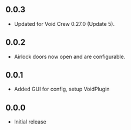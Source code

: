 ## 0.0.3
- Updated for Void Crew 0.27.0 (Update 5).

## 0.0.2
- Airlock doors now open and are configurable.

## 0.0.1
- Added GUI for config, setup VoidPlugin

## 0.0.0
- Initial release